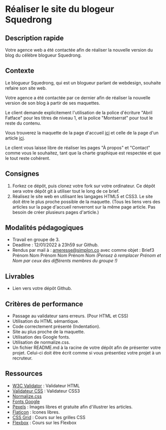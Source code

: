 # Réaliser le site du blogeur Squedrong

## Description rapide

Votre agence web a été contactée afin de réaliser la nouvelle version du blog du célèbre blogueur Squedrong.

## Contexte

Le blogueur Squedrong, qui est un blogueur parlant de webdesign, souhaite refaire son site web.

Votre agence a été contactée par ce dernier afin de réaliser la nouvelle version de son blog à partir de ses maquettes.

Le client demande explicitement l'utilisation de la police d'écriture "Abril Fatface" pour les titres de niveau 1, et la police "Montserrat" pour tout le reste du contenu.

Vous trouverez la maquette de la page d'accueil [ici](Ressources/Blog-accueil.pdf) et celle de la page d'un article [ici](Ressources/Blog-post.pdf).

Le client vous laisse libre de réaliser les pages "À propos" et "Contact" comme vous le souhaitez, tant que la charte graphique est respectée et que le tout reste cohérent.

## Consignes

1. Forkez ce dépôt, puis clonez votre fork sur votre ordinateur. Ce dépôt sera votre dépôt git à utiliser tout le long de ce brief.
2. Réalisez le site web en utilisant les langages HTML5 et CSS3. Le site doit être le plus proche possible de la maquette. (Tous les liens vers des articles sur la page d'accueil renverront sur la même page article. Pas besoin de créer plusieurs pages d'article.)

## Modalités pédagogiques

- Travail en groupe de 3.
- Deadline : 12/01/2022 à 23h59 sur Github.
- Rendus par mail à : ameresse@simplon.co avec comme objet : Brief3 Prénom Nom Prénom Nom Prénom Nom *(Pensez à remplacer Prénom et Nom par ceux des différents membres du groupe !)*

## Livrables

- Lien vers votre dépôt Github.


## Critères de performance

- Passage au validateur sans erreurs. (Pour HTML et CSS)
- Utilisation du HTML sémantique.
- Code correctement présenté (Indentation).
- Site au plus proche de la maquette.
- Utilisation des Google fonts.
- Utilisation de normalize.css.
- Un fichier README.md à la racine de votre dépôt afin de présenter votre projet. Celui-ci doit être écrit comme si vous présentiez votre projet à un recruteur.

## Ressources

- [W3C Validator](https://validator.w3.org/) : Validateur HTML
- [Validateur CSS](https://jigsaw.w3.org/css-validator/) : Validateur CSS3
- [Normalize.css](https://github.com/necolas/normalize.css)
- [Fonts Google](https://fonts.google.com)
- [Pexels](https://www.pexels.com/fr-fr/) : Images libres et gratuite afin d'illustrer les articles.
- [Flaticon](https://www.flaticon.com/fr/) : Icones libres.
- [CSS Grid](https://www.youtube.com/watch?v=2H602-zG62w) : Cours sur les grilles CSS
- [Flexbox](https://www.youtube.com/watch?v=LNqBKTeeiWo) : Cours sur les Flexbox



